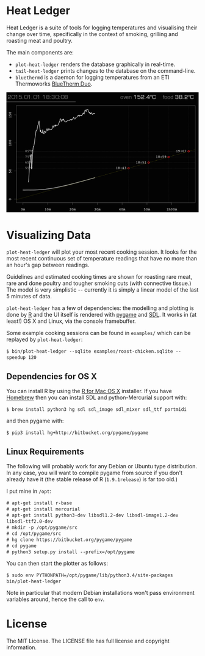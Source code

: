 # Heat Ledger

Heat Ledger is a suite of tools for logging temperatures and visualising their
change over time, specifically in the context of smoking, grilling and roasting
meat and poultry.

The main components are:

* `plot-heat-ledger` renders the database graphically in real-time.
* `tail-heat-ledger` prints changes to the database on the command-line.
* `bluethermd` is a daemon for logging temperatures from an ETI Thermoworks
  [BlueTherm Duo](
  http://thermometer.co.uk/bluetooth-temperature-probes/1002-bluetooth-thermometer-bluetherm-duo.html).

![plot-heat-ledger screenshot](/examples/plot.png?raw=true "plot-heat-ledger screenshot")

# Visualizing Data

`plot-heat-ledger` will plot your most recent cooking session.  It looks for
the most recent continuous set of temperature readings that have no more than an hour's
gap between readings.

Guidelines and estimated cooking times are shown for roasting rare meat, rare and done poultry
and tougher smoking cuts (with connective tissue.)  The model is very simplistic -- currently it is
simply a linear model of the last 5 minutes of data.

`plot-heat-ledger` has a few of dependencies:
the modelling and plotting is done by [R](https://www.r-project.org/)
and the UI itself is rendered with [pygame](https://www.pygame.org/)
and [SDL](https://www.libsdl.org/).
It works in (at least!) OS X and Linux, via the console framebuffer.

Some example cooking sessions can be found in `examples/`
which can be replayed by `plot-heat-ledger`:

    $ bin/plot-heat-ledger --sqlite examples/roast-chicken.sqlite --speedup 120



## Dependencies for OS X

You can install R by using the [R for Mac OS X](https://cran.r-project.org/bin/macosx/) installer.
If you have [Homebrew](http://brew.sh/) then you can install SDL and python-Mercurial support with:

    $ brew install python3 hg sdl sdl_image sdl_mixer sdl_ttf portmidi

and then pygame with:

    $ pip3 install hg+http://bitbucket.org/pygame/pygame

## Linux Requirements

The following will probably work for any Debian or Ubuntu type distribution.  In any case, you
will want to compile pygame from source if you don't already have it
(the stable release of R (`1.9.1release`) is far too old.)

I put mine in `/opt`:

    # apt-get install r-base
    # apt-get install mercurial
    # apt-get install python3-dev libsdl1.2-dev libsdl-image1.2-dev libsdl-ttf2.0-dev
    # mkdir -p /opt/pygame/src
    # cd /opt/pygame/src
    # hg clone https://bitbucket.org/pygame/pygame
    # cd pygame
    # python3 setup.py install --prefix=/opt/pygame

You can then start the plotter as follows:

    $ sudo env PYTHONPATH=/opt/pygame/lib/python3.4/site-packages bin/plot-heat-ledger

Note in particular that modern Debian installations won't pass environment variables around,
hence the call to `env`.


# License

The MIT License.  The LICENSE file has full license and copyright information.
